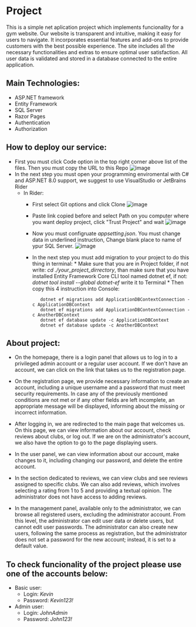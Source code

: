# Project
This is a simple net aplication project which implements funcionality for a gym website. Our website is transparent and intuitive, making it easy for users to navigate. It incorporates essential features and add-ons to provide customers with the best possible experience. The site includes all the necessary functionalities and extras to ensure optimal user satisfaction. All user data is validated and stored in a database connected to the entire application.
## Main Technologies:
*  ASP.NET framework
*  Entity Framework
*  SQL Server
*  Razor Pages
*  Authentication
*  Authorization

## How to deploy our service:
*  First you must click Code option in the top right corner above list of the files. Then you must copy the URL to this Repo
![image](https://github.com/maciejsachajdak/ASP.NET-Project/assets/119767371/63004507-0a57-44b1-8161-7127b360a9f8)
*  In the next step you must open your programming enviromental with C# and ASP.NET 8.0 support, we suggest to use VisualStudio or JetBrains Rider
    * In Rider:
        * First select Git options and click Clone
      ![image](https://github.com/maciejsachajdak/ASP.NET-Project/assets/119767371/beb187d8-82ea-417c-9246-f982920ffcd2)
        * Paste link copied before and select Path on you computer where you want deploy project, click "Trust Project" and wait
      ![image](https://github.com/maciejsachajdak/ASP.NET-Project/assets/119767371/21fd00a7-b582-421d-8612-a7abb56f358a)
        * Now you must configruate _appsetting.json_. You must change data in underlined instruction, Change blank place to name of ypur SQL Server.
      ![image](https://github.com/maciejsachajdak/ASP.NET-Project/assets/119767371/30b781ce-1d76-4ddb-a961-14e92d41bce0)
         * In the next step you must add migration to your project to do this thing in terminal:
               * Make sure that you are in Project folder, if not write: _cd ./your_project_dirrectory_, than make sure that you have installed Entity Framework Core CLI tool                    named dotnet ef, if not: _dotnet tool install --global dotnet-ef_ write it to Terminal
               * Then copy this 4 instruction into Console:

                  dotnet ef migrations add ApplicationDBContextConnection -c ApplicationDBContext 
                  dotnet ef migrations add ApplicationDBContextConnection -c AnotherDBContext
                  dotnet ef database update -c ApplicationDBContext
                  dotnet ef database update -c AnotherDBContext

## About project:
* On the homepage, there is a login panel that allows us to log in to a privileged admin account or a regular user account. If we don't have an account, we can click on the link that takes us to the registration page.

* On the registration page, we provide necessary information to create an account, including a unique username and a password that must meet security requirements. In case any of the previously mentioned conditions are not met or if any other fields are left incomplete, an appropriate message will be displayed, informing about the missing or incorrect information.

* After logging in, we are redirected to the main page that welcomes us. On this page, we can view information about our account, check reviews about clubs, or log out. If we are on the administrator's account, we also have the option to go to the page displaying users.

* In the user panel, we can view information about our account, make changes to it, including changing our password, and delete the entire account.

* In the section dedicated to reviews, we can view clubs and see reviews assigned to specific clubs. We can also add reviews, which involves selecting a rating from 1 to 5 and providing a textual opinion. The administrator does not have access to adding reviews.

* In the management panel, available only to the administrator, we can browse all registered users, excluding the administrator account. From this level, the administrator can edit user data or delete users, but cannot edit user passwords. The administrator can also create new users, following the same process as registration, but the administrator does not set a password for the new account; instead, it is set to a default value.

## To check funcionality of the project please use one of the accounts below:
* Basic user:
   * Login: _Kevin_
   * Password: _Kevin123!_
* Admin user:
   * Login: _JohnAdmin_
   * Password: _John123!_
